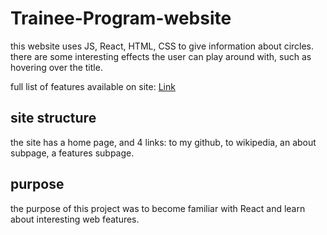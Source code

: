 # Trainee-Program-website

this website uses JS, React, HTML, CSS to give information about circles.
there are some interesting effects the user can play around with, such as hovering over the title.

full list of features available on site:  [Link](https://trainee-project.onrender.com)


## site structure
the site has a home page, and 4 links: to my github, to wikipedia, an about subpage, a features subpage.

## purpose
the purpose of this project was to become familiar with React and learn about interesting web features.
